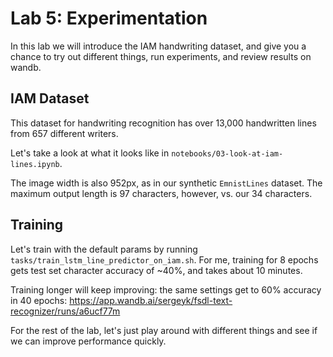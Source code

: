# Lab 5: Experimentation

In this lab we will introduce the IAM handwriting dataset, and give you a chance to try out different things, run experiments, and review results on wandb.

## IAM Dataset

This dataset for handwriting recognition has over 13,000 handwritten lines from 657 different writers.

Let's take a look at what it looks like in `notebooks/03-look-at-iam-lines.ipynb`.

The image width is also 952px, as in our synthetic `EmnistLines` dataset.
The maximum output length is 97 characters, however, vs. our 34 characters.

## Training

Let's train with the default params by running `tasks/train_lstm_line_predictor_on_iam.sh`.
For me, training for 8 epochs gets test set character accuracy of ~40%, and takes about 10 minutes.

Training longer will keep improving: the same settings get to 60% accuracy in 40 epochs: https://app.wandb.ai/sergeyk/fsdl-text-recognizer/runs/a6ucf77m

For the rest of the lab, let's just play around with different things and see if we can improve performance quickly.
